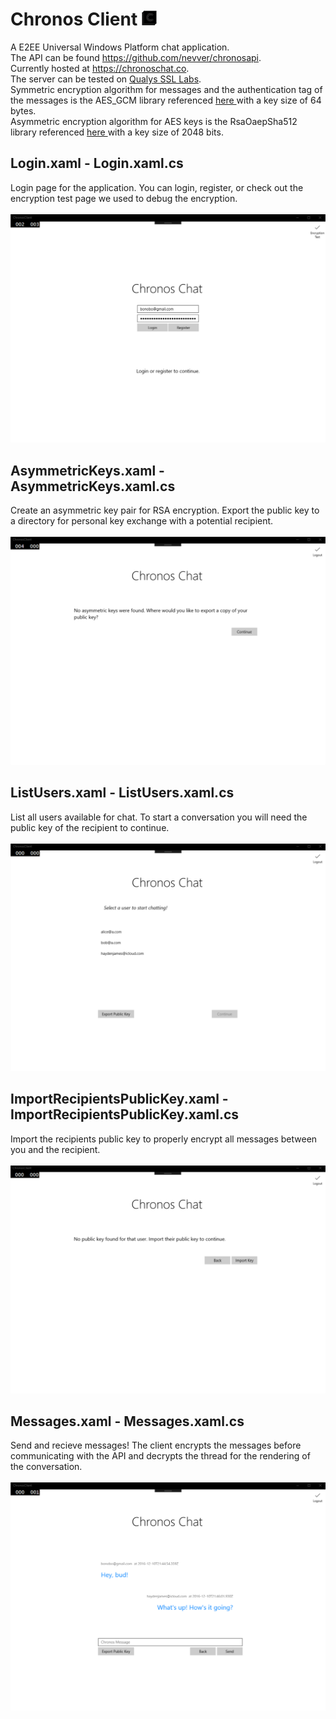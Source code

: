 
**Chronos Client  ![icon](https://github.com/nevver/ChronosClient/blob/master/ChronosClient/Assets/Square44x44Logo.targetsize-24_altform-unplated.png?raw=true)**
====

 A E2EE Universal Windows Platform chat application.<br>
 The API can be found https://github.com/nevver/chronosapi. <br>
 Currently hosted at https://chronoschat.co. <br />
 The server can be tested on <a href="https://www.ssllabs.com/ssltest/analyze.html?d=chronoschat.co">Qualys SSL Labs</a>. <br>
  Symmetric encryption algorithm for messages and the authentication tag of the messages is the AES_GCM library referenced <a href="https://msdn.microsoft.com/en-us/library/windows.security.cryptography.core.encryptedandauthenticateddata.aspx">here </a> with a key size of 64 bytes. <br>
  Asymmetric encryption algorithm for AES keys is the RsaOaepSha512 library referenced <a href="https://msdn.microsoft.com/en-us/library/windows.security.cryptography.core.asymmetricalgorithmnames.rsaoaepsha512.aspx">here </a> with a key size of 2048 bits. <br>



**Login.xaml - Login.xaml.cs**
----

Login page for the application. You can login, register, or check out the encryption test page we used to debug the encryption. <br /> <br />
 ![Login](https://github.com/nevver/ChronosClient/blob/master/demo/login.png?raw=true)
  

**AsymmetricKeys.xaml - AsymmetricKeys.xaml.cs**
----
 
Create an asymmetric key pair for RSA encryption. Export the public key to a directory for personal key exchange with a potential recipient. <br /> <br />
  ![Asymmetric Keys](https://github.com/nevver/ChronosClient/blob/master/demo/asymmetric-keys.png?raw=true)


**ListUsers.xaml - ListUsers.xaml.cs**
----
  
List all users available for chat. To start a conversation you will need the public key of the recipient to continue. <br /> <br />
   ![List all users](https://github.com/nevver/ChronosClient/blob/master/demo/list-all-users.png?raw=true)

**ImportRecipientsPublicKey.xaml - ImportRecipientsPublicKey.xaml.cs**
----
   
Import the recipients public key to properly encrypt all messages between you and the recipient. <br /> <br />
    ![Import recipients public key](https://github.com/nevver/ChronosClient/blob/master/demo/import-public-key.png?raw=true)


**Messages.xaml - Messages.xaml.cs**
----
    
Send and recieve messages! The client encrypts the messages before communicating with the API and decrypts the thread for the rendering of the conversation. <br /> <br />
    ![Messages](https://github.com/nevver/ChronosClient/blob/master/demo/messages.png?raw=true)
